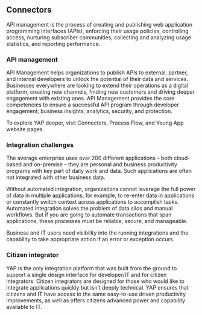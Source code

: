 ## Connectors
API management is the process of creating and publishing web application programming interfaces (APIs), enforcing their usage policies, controlling access, nurturing subscriber communities, collecting and analyzing usage statistics, and reporting performance.

### API management
API Management helps organizations to publish APIs to external, partner, and internal developers to unlock the potential of their data and services. Businesses everywhere are looking to extend their operations as a digital platform, creating new channels, finding new customers and driving deeper engagement with existing ones. API Management provides the core competencies to ensure a successful API program through developer engagement, business insights, analytics, security, and protection.

To explore YAP deeper, visit Connectors, Process Flow, and Young App website pages.

### Integration challenges
The average enterprise uses over 200 different applications – both cloud-based and on-premise – they are personal and business productivity programs with key part of daily work and data. Such applications are often not integrated with other business data.

Without automated integration, organizations cannot leverage the full power of data in multiple applications, for example, to re-enter data in applications or constantly switch context across applications to accomplish tasks.
Automated integration solves the problem of data silos and manual workflows. But if you are going to automate transactions that span applications, these processes must be reliable, secure, and manageable.

Business and IT users need visibility into the running integrations and the capability to take appropriate action if an error or exception occurs.

### Citizen integrator
YAP is the only integration platform that was built from the ground to support a single design interface for developer/IT and for citizen integrators.
Citizen integrators are designed for those who would like to integrate applications quickly but isn’t deeply technical. 
YAP ensures that citizens and IT have access to the same easy-to-use driven productivity improvements, as well as offers citizens advanced power and capability available to IT.
